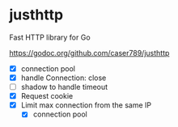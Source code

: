 # justhttp

Fast HTTP library for Go

https://godoc.org/github.com/caser789/justhttp
- [x] connection pool
- [x] handle Connection: close
- [ ] shadow to handle timeout
- [x] Request cookie
- [x] Limit max connection from the same IP
    - [x] connection pool
